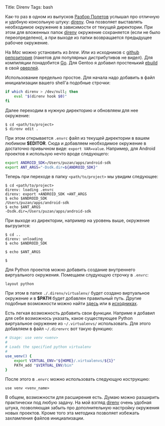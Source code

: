 Title: Direnv
Tags: bash

Как-то раз в  одном из выпусков [Разбор Полетов][razbor] услышал  про отличную и
удобную консольную штуку: [direnv][direnv]. Она позволяет выставлять необходимое
окружение в  зависимости от  текущей директории.  При  этом для  вложенных папок
[direnv][direnv]  окружение сохраняется  (если  не было  переопределено), а  при
выходе из папки возвращается предыдущее рабочее окружение.

На    *Mac*   можно    установить   из    *brew*.    Или    из   исходников    с
[github  репозитория][direnv-github] (пакетов  для  популярных дистрибутивов  не
видел).  Для компиляции понадобится [Go][go].   Для Gentoo я добавил простенький
[ebuild][direnv.ebuild] в свой [оверлей][overlay].

Использование предельно простое.  Для начала  надо добавить в файл инициализации
вашего shell'а подобные строчки:

```bash
if which direnv > /dev/null; then
    eval "$(direnv hook $0)"
fi
```

Далее переходим в нужную директорию и обновляем для нее окружение:

```
$ cd <path/to/project>
$ direnv edit .
```

При  этом  открывается `.envrc`  файл  из  текущей  директории в  вашем  любимом
**$EDITOR**.   Сюда и  добавляем  необходимое окружение  в достаточно  привычном
виде: `export VAR=value`. Например, для Android проектов я использую нечто вроде
следующего:

```bash
export ANDROID_SDK=/Users/puzan/apps/android-sdk
export ANT_ARGS="-Dsdk.dir=${ANDROID_SDK}"
```

Теперь при переходе в папку `<path/to/project>` мы увидим следующее:

```
$ cd <path/to/project>
direnv: loading .envrc
direnv: export +ANDROID_SDK +ANT_ARGS
$ echo $ANDROID_SDK
/Users/puzan/apps/android-sdk
$ echo $ANT_ARGS 
-Dsdk.dir=/Users/puzan/apps/android-sdk
```

При выходе из директории, например на уровень выше, окружение выгрузится:

```
$ cd ..
direnv: unloading
$ echo $ANDROID_SDK

$ echo $ANT_ARGS 

$ 
```

Для   Python  проектов   можно   добавить   создание  внутреннего   виртуального
окружения. Помещаем слудующую строчку в `.envrc`:

```
layout python
```

При этом в папке `./.direnv/virtualenv/` будет создано виртуальное окружение и в
**$PATH**  будет добавлен  правильный путь.   Другие подобные  возможности можно
найти [здесь][stdlib] или в [исходниках][github-stdlib].

Есть  легкая возможность  добавить  свои  функции. Наприме  я  добавил для  себя
возможнось  указать,   какое  существующее   Python  виртуальное   окружение  из
`~/.virtualenvs/` использовать.   Для этого  добавляем в файл  `~/.direnvrc` вот
такую функцию:

```bash
# Usage: use venv <venv>
#
# Loads the specified python virtualenv
#
use_venv() {
    export VIRTUAL_ENV="${HOME}/.virtualenvs/${1}"
    PATH_add "$VIRTUAL_ENV/bin"
}
```

После этого в `.envrc` можно использовать следующую кострукцию:

```
use venv <venv_name>
```

В общем, возможности для расширения  есть. Думаю можно разширить практически под
любую задачу.  На  мой взгляд [direnv][direnv] очень  удобная штука, позволяющая
забыть про  дополнительную настройку  окружения новых  проектов. Кроме  того эта
методика позволяет избежать захламления файлов инициализации.

[razbor]: http://razbor-poletov.com/2014/03/episode-56.html
[direnv]: http://direnv.net/
[direnv-github]: https://github.com/zimbatm/direnv
[go]: http://golang.org/
[overlay]: https://github.com/puzan/puzan-overlay
[direnv.ebuild]: https://github.com/puzan/puzan-overlay/blob/master/app-shells/direnv/direnv-2.3.0.ebuild
[stdlib]: http://direnv.net/#man/direnv-stdlib.1
[github-stdlib]: https://github.com/zimbatm/direnv/blob/master/stdlib.sh
